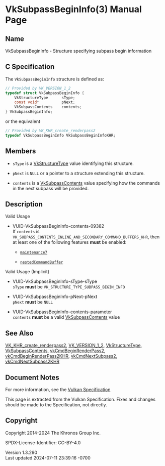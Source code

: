 # VkSubpassBeginInfo(3) Manual Page

## Name

VkSubpassBeginInfo - Structure specifying subpass begin information



## <a href="#_c_specification" class="anchor"></a>C Specification

The `VkSubpassBeginInfo` structure is defined as:

``` c
// Provided by VK_VERSION_1_2
typedef struct VkSubpassBeginInfo {
    VkStructureType      sType;
    const void*          pNext;
    VkSubpassContents    contents;
} VkSubpassBeginInfo;
```

or the equivalent

``` c
// Provided by VK_KHR_create_renderpass2
typedef VkSubpassBeginInfo VkSubpassBeginInfoKHR;
```

## <a href="#_members" class="anchor"></a>Members

- `sType` is a [VkStructureType](https://registry.khronos.org/vulkan/specs/1.3-extensions/man/html/VkStructureType.html) value identifying
  this structure.

- `pNext` is `NULL` or a pointer to a structure extending this
  structure.

- `contents` is a [VkSubpassContents](https://registry.khronos.org/vulkan/specs/1.3-extensions/man/html/VkSubpassContents.html) value
  specifying how the commands in the next subpass will be provided.

## <a href="#_description" class="anchor"></a>Description

Valid Usage

- <a href="#VUID-VkSubpassBeginInfo-contents-09382"
  id="VUID-VkSubpassBeginInfo-contents-09382"></a>
  VUID-VkSubpassBeginInfo-contents-09382  
  If `contents` is
  `VK_SUBPASS_CONTENTS_INLINE_AND_SECONDARY_COMMAND_BUFFERS_KHR`, then
  at least one of the following features **must** be enabled:

  - <a
    href="https://registry.khronos.org/vulkan/specs/1.3-extensions/html/vkspec.html#features-maintenance7"
    target="_blank" rel="noopener"><code>maintenance7</code></a>

  - <a
    href="https://registry.khronos.org/vulkan/specs/1.3-extensions/html/vkspec.html#features-nestedCommandBuffer"
    target="_blank" rel="noopener"><code>nestedCommandBuffer</code></a>

Valid Usage (Implicit)

- <a href="#VUID-VkSubpassBeginInfo-sType-sType"
  id="VUID-VkSubpassBeginInfo-sType-sType"></a>
  VUID-VkSubpassBeginInfo-sType-sType  
  `sType` **must** be `VK_STRUCTURE_TYPE_SUBPASS_BEGIN_INFO`

- <a href="#VUID-VkSubpassBeginInfo-pNext-pNext"
  id="VUID-VkSubpassBeginInfo-pNext-pNext"></a>
  VUID-VkSubpassBeginInfo-pNext-pNext  
  `pNext` **must** be `NULL`

- <a href="#VUID-VkSubpassBeginInfo-contents-parameter"
  id="VUID-VkSubpassBeginInfo-contents-parameter"></a>
  VUID-VkSubpassBeginInfo-contents-parameter  
  `contents` **must** be a valid
  [VkSubpassContents](https://registry.khronos.org/vulkan/specs/1.3-extensions/man/html/VkSubpassContents.html) value

## <a href="#_see_also" class="anchor"></a>See Also

[VK_KHR_create_renderpass2](https://registry.khronos.org/vulkan/specs/1.3-extensions/man/html/VK_KHR_create_renderpass2.html),
[VK_VERSION_1_2](https://registry.khronos.org/vulkan/specs/1.3-extensions/man/html/VK_VERSION_1_2.html),
[VkStructureType](https://registry.khronos.org/vulkan/specs/1.3-extensions/man/html/VkStructureType.html),
[VkSubpassContents](https://registry.khronos.org/vulkan/specs/1.3-extensions/man/html/VkSubpassContents.html),
[vkCmdBeginRenderPass2](https://registry.khronos.org/vulkan/specs/1.3-extensions/man/html/vkCmdBeginRenderPass2.html),
[vkCmdBeginRenderPass2KHR](https://registry.khronos.org/vulkan/specs/1.3-extensions/man/html/vkCmdBeginRenderPass2KHR.html),
[vkCmdNextSubpass2](https://registry.khronos.org/vulkan/specs/1.3-extensions/man/html/vkCmdNextSubpass2.html),
[vkCmdNextSubpass2KHR](https://registry.khronos.org/vulkan/specs/1.3-extensions/man/html/vkCmdNextSubpass2KHR.html)

## <a href="#_document_notes" class="anchor"></a>Document Notes

For more information, see the <a
href="https://registry.khronos.org/vulkan/specs/1.3-extensions/html/vkspec.html#VkSubpassBeginInfo"
target="_blank" rel="noopener">Vulkan Specification</a>

This page is extracted from the Vulkan Specification. Fixes and changes
should be made to the Specification, not directly.

## <a href="#_copyright" class="anchor"></a>Copyright

Copyright 2014-2024 The Khronos Group Inc.

SPDX-License-Identifier: CC-BY-4.0

Version 1.3.290  
Last updated 2024-07-11 23:39:16 -0700
